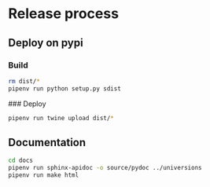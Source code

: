 # Release process

## Deploy on pypi

### Build

```bash
rm dist/*
pipenv run python setup.py sdist
```

### Deploy

```bash
pipenv run twine upload dist/*
```

## Documentation

```bash
cd docs
pipenv run sphinx-apidoc -o source/pydoc ../universions
pipenv run make html
```
